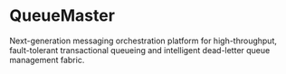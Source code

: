 # QueueMaster
Next-generation messaging orchestration platform for high-throughput, fault-tolerant transactional queueing and intelligent dead-letter queue management fabric.
